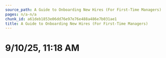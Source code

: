 ```yaml
---
source_path: A Guide to Onboarding New Hires (For First-Time Managers).md
pages: n/a-n/a
chunk_id: a61deb1853e06dd76e97e76e488a486e7b031ae1
title: A Guide to Onboarding New Hires (For First-Time Managers)
---
```

# 9/10/25, 11:18 AM
